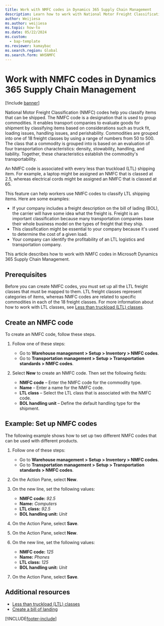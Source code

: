 ```yaml
---
title: Work with NMFC codes in Dynamics 365 Supply Chain Management
description: Learn how to work with National Motor Freight Classification (NMFC) codes in Microsoft Dynamics 365 Supply Chain Management.
author: Weijiesa
ms.author: weijiesa
ms.topic: how-to
ms.date: 05/22/2024
ms.custom: 
  - bap-template
ms.reviewer: kamaybac
ms.search.region: Global
ms.search.form: WHSNMFC
---
```


# Work with NMFC codes in Dynamics 365 Supply Chain Management

[!include [banner](../includes/banner.md)]

National Motor Freight Classification (NMFC) codes help you classify items that can be shipped. The NMFC code is a designation that is used to group commodities. It enables transport companies to evaluate goods for shipment by classifying items based on considerations such as truck fit, loading issues, handling issues, and perishability. Commodities are grouped into one of 18 freight classes by using a range of numbers from 50 to 500. The class that a commodity is grouped into is based on an evaluation of four transportation characteristics: density, stowability, handling, and liability. Together, these characteristics establish the commodity's transportability.

An NMFC code is associated with every less than truckload (LTL) shipping item. For example, a laptop might be assigned an NMFC that is classed at 2.5, whereas electrical cords might be assigned an NMFC that is classed at 65.

This feature can help workers use NMFC codes to classify LTL shipping items. Here are some examples:

- If your company includes a freight description on the bill of lading (BOL), the carrier will have some idea what the freight is. Freight is an important classification because many transportation companies base their whole business model on the types of freight that they ship.
- This classification might be essential to your company because it's used to determine the cost of a given load.
- Your company can identify the profitability of an LTL logistics and transportation company.

This article describes how to work with NMFC codes in Microsoft Dynamics 365 Supply Chain Management.

## Prerequisites

Before you can create NMFC codes, you must set up all the LTL freight classes that must be mapped to them. LTL freight classes represent categories of items, whereas NMFC codes are related to specific commodities in each of the 18 freight classes. For more information about how to work with LTL classes, see [Less than truckload (LTL) classes](ltl-class.md).

## Create an NMFC code

To create an NMFC code, follow these steps.

1. Follow one of these steps:

    - Go to **Warehouse management \> Setup \> Inventory \> NMFC codes**.
    - Go to **Transportation management \> Setup \> Transportation standards \> NMFC codes**.

1. Select **New** to create an NMFC code. Then set the following fields:

    - **NMFC code** – Enter the NMFC code for the commodity type.
    - **Name** – Enter a name for the NMFC code.
    - **LTL class** – Select the LTL class that is associated with the NMFC code.
    - **BOL handling unit** – Define the default handling type for the shipment.

## Example: Set up NMFC codes

The following example shows how to set up two different NMFC codes that can be used with different products.

1. Follow one of these steps:

    - Go to **Warehouse management \> Setup \> Inventory \> NMFC codes**.
    - Go to **Transportation management \> Setup \> Transportation standards \> NMFC codes**.

1. On the Action Pane, select **New**.
1. On the new line, set the following values:

    - **NMFC code:** *92.5*
    - **Name:** *Computers*
    - **LTL class:** *92.5*
    - **BOL handling unit:** *Unit*

1. On the Action Pane, select **Save**.
1. On the Action Pane, select **New**.
1. On the new line, set the following values:

    - **NMFC code:** *125*
    - **Name:** *Phones*
    - **LTL class:** *125*
    - **BOL handling unit:** *Unit*

1. On the Action Pane, select **Save**.

## Additional resources

- [Less than truckload (LTL) classes](ltl-class.md)
- [Create a bill of landing](create-bill-of-lading.md)

[!INCLUDE[footer-include](../../includes/footer-banner.md)]
